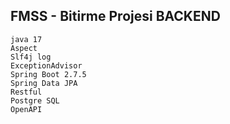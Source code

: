 ## FMSS - Bitirme Projesi BACKEND
    java 17
    Aspect
    Slf4j log
    ExceptionAdvisor
    Spring Boot 2.7.5
    Spring Data JPA
    Restful
    Postgre SQL
    OpenAPI
    
    